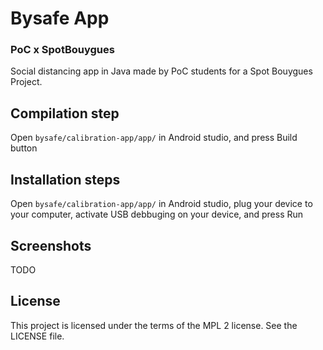 # Bysafe App
### PoC x SpotBouygues

Social distancing app in Java made by PoC students for a Spot Bouygues Project.

## Compilation step

Open ```bysafe/calibration-app/app/``` in Android studio, and press Build button

## Installation steps

Open ```bysafe/calibration-app/app/``` in Android studio, plug your device to your computer, 
activate USB debbuging on your device, and press Run

## Screenshots
TODO

## License
This project is licensed under the terms of the MPL 2 license. See the LICENSE file.
